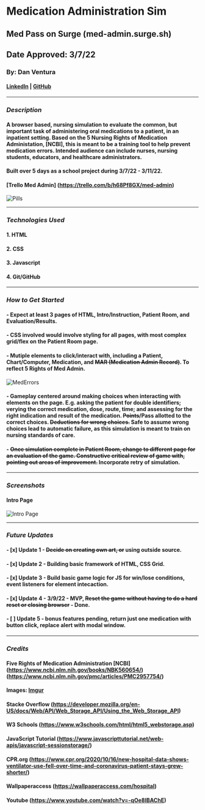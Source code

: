 # Medication Administration Sim

## Med Pass on Surge (med-admin.surge.sh)

## Date Approved: 3/7/22

### By: Dan Ventura

#### [LinkedIn](https://www.linkedin.com/in/dan-ventura-773a35b0/) | [GitHub](https://github.com/dventura221)

---

### **_Description_**

#### A browser based, nursing simulation to evaluate the common, but important task of administering oral medications to a patient, in an inpatient setting. Based on the 5 Nursing Rights of Medication Administation, [NCBI], this is meant to be a training tool to help prevent medication errors. Intended audience can include nurses, nursing students, educators, and healthcare administrators.

#### Built over 5 days as a school project during 3/7/22 - 3/11/22.

#### [Trello Med Admin] (https://trello.com/b/h68Pf8GX/med-admin)

![Pills](https://www.nurse.com/blog/wp-content/uploads/2017/02/Nurse-patient-pills-FB.jpeg)

---

### **_Technologies Used_**

#### 1. HTML

#### 2. CSS

#### 3. Javascript

#### 4. Git/GitHub

---

### **_How to Get Started_**

#### - Expect at least 3 pages of HTML, Intro/Instruction, Patient Room, and Evaluation/Results.

#### - CSS involved would involve styling for all pages, with most complex grid/flex on the Patient Room page.

#### - Mutiple elements to click/interact with, including a Patient, Chart/Computer, Medication, and ~~MAR (Medication Admin Record)~~. To reflect 5 Rights of Med Admin.

![MedErrors](https://www.myamericannurse.com/wp-content/uploads/2010/03/prevent-medication-errors-257x300.jpg)

#### - Gameplay centered around making choices when interacting with elements on the page. E.g. asking the patient for double identifiers; verying the correct medication, dose, route, time; and assessing for the right indication and result of the medication. ~~Points~~/Pass allotted to the correct choices. ~~Deductions for wrong choices.~~ Safe to assume wrong choices lead to automatic failure, as this simulation is meant to train on nursing standards of care.

#### - ~~Once simulation complete in Patient Room, change to different page for an evaluation of the game. Constructive critical review of game with, pointing out areas of improvement.~~ Incorporate retry of simulation.

---

### **_Screenshots_**

#### Intro Page

![Intro Page](https://i.imgur.com/6abnPQ2.png)

---

### **_Future Updates_**

#### - [x] Update 1 - ~~Decide on creating own art, or~~ using outside source.

#### - [x] Update 2 - Building basic framework of HTML, CSS Grid.

#### - [x] Update 3 - Build basic game logic for JS for win/lose conditions, event listeners for element intecaction.

#### - [x] Update 4 - 3/9/22 - MVP, ~~Reset the game without having to do a hard reset or closing browser~~ - Done.

#### - [ ] Update 5 - bonus features pending, return just one medication with button click, replace alert with modal window.

---

### **_Credits_**

#### Five Rights of Medication Administration [NCBI] (https://www.ncbi.nlm.nih.gov/books/NBK560654/) (https://www.ncbi.nlm.nih.gov/pmc/articles/PMC2957754/)

#### Images: [Imgur](imgur.com)

#### Stacke Overflow (https://developer.mozilla.org/en-US/docs/Web/API/Web_Storage_API/Using_the_Web_Storage_API)

#### W3 Schools (https://www.w3schools.com/html/html5_webstorage.asp)

#### JavaScript Tutorial (https://www.javascripttutorial.net/web-apis/javascript-sessionstorage/)

#### CPR.org (https://www.cpr.org/2020/10/16/new-hospital-data-shows-ventilator-use-fell-over-time-and-coronavirus-patient-stays-grew-shorter/)

#### Wallpaperaccess (https://wallpaperaccess.com/hospital)

#### Youtube (https://www.youtube.com/watch?v=-qOe8lBAChE)
